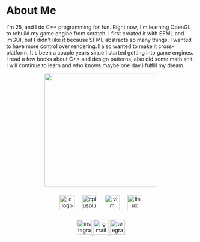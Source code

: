 # About Me

I'm 25, and I do C++ programming for fun. Right now, I'm learning OpenGL to rebuild my game engine from scratch. I first created it with SFML and imGUI, but I didn't like it because SFML abstracts so many things. I wanted to have more control over rendering. I also wanted to make it cross-platform. It's been a couple years since I started getting into game engines. I read a few books about C++ and design patterns, also did some math shit. I will continue to learn and who knows maybe one day i fulfill my dream.


<div align="center">
  <img height="300" src="https://i.imgflip.com/9sr1l9.jpg"  />
</div>

###

<div align="center">
  <img src="https://cdn.jsdelivr.net/gh/devicons/devicon/icons/c/c-original.svg" height="40" alt="c logo"  />
  <img width="12" />
  <img src="https://cdn.jsdelivr.net/gh/devicons/devicon/icons/cplusplus/cplusplus-original.svg" height="40" alt="cplusplus logo"  />
  <img width="12" />
  <img src="https://cdn.jsdelivr.net/gh/devicons/devicon/icons/vim/vim-original.svg" height="40" alt="vim logo"  />
  <img width="12" />
  <img src="https://cdn.jsdelivr.net/gh/devicons/devicon/icons/linux/linux-original.svg" height="40" alt="linux logo"  />
</div>

###

<div align="center">
  <a href="https://instagram.com/aydincpp" target="_blank">
    <img src="https://img.shields.io/static/v1?message=Instagram&logo=instagram&label=&color=E4405F&logoColor=white&labelColor=&style=for-the-badge" height="40" alt="instagram logo"  />
  </a>
  <a href="mailto:aydincplusplus@gmail.com" target="_blank">
    <img src="https://img.shields.io/static/v1?message=Gmail&logo=gmail&label=&color=D14836&logoColor=white&labelColor=&style=for-the-badge" height="40" alt="gmail logo"  />
  </a>
  <a href="https://t.me/aydinramezani" target="_blank">
    <img src="https://img.shields.io/static/v1?message=Telegram&logo=telegram&label=&color=2CA5E0&logoColor=white&labelColor=&style=for-the-badge" height="40" alt="telegram logo"  />
  </a>
</div>

###
